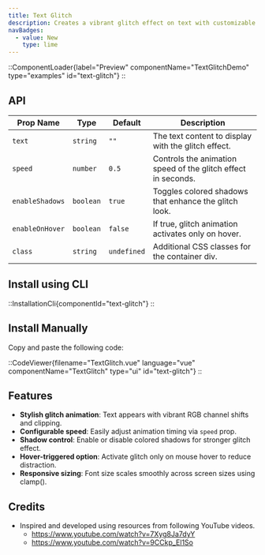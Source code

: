 ```yaml
---
title: Text Glitch
description: Creates a vibrant glitch effect on text with customizable speed, shadow colors, and optional hover-triggered animation.
navBadges:
  - value: New
    type: lime
---
```


::ComponentLoader{label="Preview" componentName="TextGlitchDemo" type="examples" id="text-glitch"}
::

## API

| Prop Name       | Type      | Default     | Description                                                   |
| --------------- | --------- | ----------- | ------------------------------------------------------------- |
| `text`          | `string`  | `""`        | The text content to display with the glitch effect.           |
| `speed`         | `number`  | `0.5`       | Controls the animation speed of the glitch effect in seconds. |
| `enableShadows` | `boolean` | `true`      | Toggles colored shadows that enhance the glitch look.         |
| `enableOnHover` | `boolean` | `false`     | If true, glitch animation activates only on hover.            |
| `class`         | `string`  | `undefined` | Additional CSS classes for the container div.                 |

## Install using CLI

::InstallationCli{componentId="text-glitch"}
::

## Install Manually

Copy and paste the following code:

::CodeViewer{filename="TextGlitch.vue" language="vue" componentName="TextGlitch" type="ui" id="text-glitch"}
::

## Features

- **Stylish glitch animation**: Text appears with vibrant RGB channel shifts and clipping.
- **Configurable speed**: Easily adjust animation timing via `speed` prop.
- **Shadow control**: Enable or disable colored shadows for stronger glitch effect.
- **Hover-triggered option**: Activate glitch only on mouse hover to reduce distraction.
- **Responsive sizing**: Font size scales smoothly across screen sizes using clamp().

## Credits

- Inspired and developed using resources from following YouTube videos.
  - https://www.youtube.com/watch?v=7Xyg8Ja7dyY
  - https://www.youtube.com/watch?v=9CCkp_El1So
